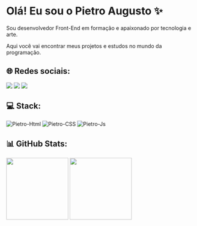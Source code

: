 # Olá! Eu sou o Pietro Augusto ✨

Sou desenvolvedor Front-End em formação e apaixonado por tecnologia e arte. 

Aqui você vai encontrar meus projetos e estudos no mundo da programação.

## 🌐 Redes sociais:
<div>
  <a href="https://www.linkedin.com/in/pietroaugusto" target="_blank"><img src="https://img.shields.io/badge/-LinkedIn-%230077B5?style=for-the-badge&logo=linkedin&logoColor=white" target="_blank"></a>
  <a href="https://www.instagram.com/eugutocs/" target="_blank"><img src="https://img.shields.io/badge/-Instagram-%23E4405F?style=for-the-badge&logo=instagram&logoColor=white" target="_blank"></a>
  <a href=""mailto:pietro.dev32@gmail.com"><img src="https://img.shields.io/badge/Gmail-333333?style=for-the-badge&logo=gmail&logoColor=red" target="_blank"></a>
</div>

## 💻 Stack:
<div style="display: inline_block">
  <img align="center" alt="Pietro-Html" src="https://img.shields.io/badge/HTML5-E34F26?style=for-the-badge&logo=html5&logoColor=white">
  <img align="center" alt="Pietro-CSS" src="https://img.shields.io/badge/CSS3-1572B6?style=for-the-badge&logo=css3&logoColor=white">
  <img align="center" alt="Pietro-Js" src="https://img.shields.io/badge/JavaScript-F7DF1E?style=for-the-badge&logo=javascript&logoColor=black">

## 📊 GitHub Stats:
<div>
  <img height="165em" src="https://github-readme-stats.vercel.app/api/top-langs/?username=pietroaugusto32&layout=compact&langs_count=16&theme=algolia" />
  <img height="165em" src="https://github-readme-stats.vercel.app/api?username=pietroaugusto32&theme=algolia&show_icons=true" />
</div>

  


<!--
**pietroaugusto32/pietroaugusto32** is a ✨ _special_ ✨ repository because its `README.md` (this file) appears on your GitHub profile.

Here are some ideas to get you started:

- 🔭 I’m currently working on ...
- 🌱 I’m currently learning ...
- 👯 I’m looking to collaborate on ...
- 🤔 I’m looking for help with ...
- 💬 Ask me about ...
- 📫 How to reach me: ...
- 😄 Pronouns: ...
- ⚡ Fun fact: ...
-->

